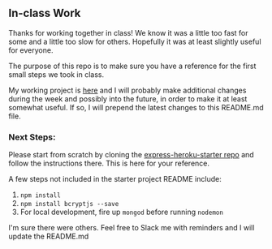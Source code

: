 ## In-class Work

Thanks for working together in class! We know it was a little too fast for some and a little too slow for others. Hopefully it was at least slightly useful for everyone.

The purpose of this repo is to make sure you have a reference for the first small steps we took in class.

My working project is [here](https://fierce-castle-2022.herokuapp.com/) and I will probably make additional changes during the week and possibly into the future, in order to make it at least somewhat useful. If so, I will prepend the latest changes to this README.md file.

### Next Steps:

Please start from scratch by cloning the [express-heroku-starter repo](https://github.com/sf-wdi-22-23/express_heroku_starter) and follow the instructions there. This is here for your reference.

A few steps not included in the starter project README include:
1. `npm install`
2. `npm install bcryptjs --save`
3. For local development, fire up `mongod` before running `nodemon`

I'm sure there were others. Feel free to Slack me with reminders and I will update the README.md

